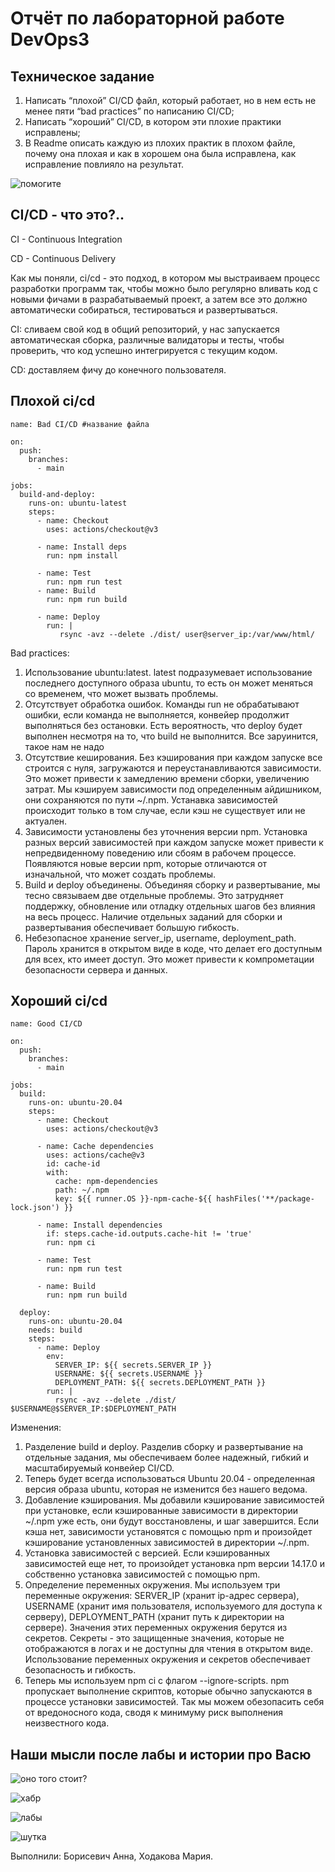 # Отчёт по лабораторной работе DevOps3

## Техническое задание
1. Написать “плохой” CI/CD файл, который работает, но в нем есть не менее пяти “bad practices” по написанию CI/CD;
2. Написать “хороший” CI/CD, в котором эти плохие практики исправлены;
3. В Readme описать каждую из плохих практик в плохом файле, почему она плохая и как в хорошем она была исправлена, как исправление повлияло на результат.

![помогите](https://github.com/paltovkletku/babaiki_devops_clouds/blob/main/DevOps/Lab3/images/%D0%BA%D0%BE%D1%82%D0%B8%D0%BA.jpg)

## CI/CD - что это?..

CI - Continuous Integration

CD - Continuous Delivery

Как мы поняли, ci/cd - это подход, в котором мы выстраиваем процесс разработки программ так, чтобы можно было регулярно вливать код с новыми фичами в разрабатываемый проект, а затем все это должно автоматически собираться, тестироваться и развертываться.

CI: сливаем свой код в общий репозиторий, у нас запускается автоматическая сборка, различные валидаторы и тесты, чтобы проверить, что код успешно интегрируется с текущим кодом.

CD: доставляем фичу до конечного пользователя.

## Плохой ci/cd

```
name: Bad CI/CD #название файла

on:
  push:
    branches:
      - main

jobs:
  build-and-deploy:
    runs-on: ubuntu-latest
    steps:
      - name: Checkout
        uses: actions/checkout@v3

      - name: Install deps
        run: npm install

      - name: Test
        run: npm run test
      - name: Build
        run: npm run build

      - name: Deploy
        run: |
           rsync -avz --delete ./dist/ user@server_ip:/var/www/html/
```

Bad practices:
1. Использование ubuntu:latest. latest подразумевает использование последнего доступного образа ubuntu, то есть он может меняться со временем, что может вызвать проблемы.
2. Отсутствует обработка ошибок. Команды run не обрабатывают ошибки, если команда не выполняется, конвейер продолжит выполняться без остановки. Есть вероятность, что deploy будет выполнен несмотря на то, что build не выполнится. Все заруинится, такое нам не надо
3. Отсутствие кеширования. Без кэширования при каждом запуске все строится с нуля, загружаются и переустанавливаются зависимости. Это может привести к замедлению времени сборки, увеличению затрат. Мы кэшируем зависимости под определенным айдишником, они сохраняются по пути ~/.npm. Устанавка зависимостей происходит только в том случае, если кэш не существует или не актуален.
4. Зависимости установлены без уточнения версии npm. Установка разных версий зависимостей при каждом запуске может привести к непредвиденному поведению или сбоям в рабочем процессе. Появляются новые версии npm, которые отличаются от изначальной, что может создать проблемы.
5. Build и deploy объединены. Объединяя сборку и развертывание, мы тесно связываем две отдельные проблемы. Это затрудняет поддержку, обновление или отладку отдельных шагов без влияния на весь процесс. Наличие отдельных заданий для сборки и развертывания обеспечивает большую гибкость.
6. Небезопасное хранение server_ip, username, deployment_path. Пароль хранится в открытом виде в коде, что делает его доступным для всех, кто имеет доступ. Это может привести к компрометации безопасности сервера и данных.

## Хороший ci/cd

```
name: Good CI/CD

on:
  push:
    branches:
      - main

jobs:
  build:
    runs-on: ubuntu-20.04
    steps: 
      - name: Checkout
        uses: actions/checkout@v3

      - name: Cache dependencies
        uses: actions/cache@v3
        id: cache-id
        with:
          cache: npm-dependencies
          path: ~/.npm
          key: ${{ runner.OS }}-npm-cache-${{ hashFiles('**/package-lock.json') }}

      - name: Install dependencies
        if: steps.cache-id.outputs.cache-hit != 'true'
        run: npm ci

      - name: Test
        run: npm run test

      - name: Build
        run: npm run build

  deploy:
    runs-on: ubuntu-20.04
    needs: build
    steps:
      - name: Deploy
        env:
          SERVER_IP: ${{ secrets.SERVER_IP }}
          USERNAME: ${{ secrets.USERNAME }}
          DEPLOYMENT_PATH: ${{ secrets.DEPLOYMENT_PATH }}
        run: |
          rsync -avz --delete ./dist/ $USERNAME@$SERVER_IP:$DEPLOYMENT_PATH
```

Изменения:
1. Разделение build и deploy. Разделив сборку и развертывание на отдельные задания, мы обеспечиваем более надежный, гибкий и масштабируемый конвейер CI/CD.
2. Теперь будет всегда использоваться Ubuntu 20.04 - определенная версия образа ubuntu, которая не изменится без нашего ведома.
3. Добавление кэширования. Мы добавили кэширование зависимостей при установке, если кэшированные зависимости в директории ~/.npm уже есть, они будут восстановлены, и шаг завершится. Если кэша нет, зависимости установятся с помощью npm и произойдет кэширование установленных зависимостей в директории ~/.npm.
4. Установка зависимостей с версией. Если кэшированных зависимостей еще нет, то произойдет установка npm версии 14.17.0 и собственно установка зависимостей с помощью npm.
5. Определение переменных окружения. Мы используем три переменные окружения: SERVER_IP (хранит ip-адрес сервера), USERNAME (хранит имя пользователя, используемого для доступа к серверу), DEPLOYMENT_PATH (хранит путь к директории на сервере). Значения этих переменных окружения берутся из секретов. Секреты - это защищенные значения, которые не отображаются в логах и не доступны для чтения в открытом виде. Использование переменных окружения и секретов обеспечивает безопасность и гибкость.
6. Теперь мы используем npm ci с флагом --ignore-scripts. npm пропускает выполнение скриптов, которые обычно запускаются в процессе установки зависимостей. Так мы можем обезопасить себя от вредоносного кода, сводя к минимуму риск выполнения неизвестного кода.

## Наши мысли после лабы и истории про Васю

![оно того стоит?](https://github.com/paltovkletku/babaiki_devops_clouds/blob/main/DevOps/Lab3/images/%D0%B1%D0%BE%D0%B1%D0%B0%D0%BA%D0%B0.jpg)

![хабр](https://github.com/paltovkletku/babaiki_devops_clouds/blob/main/DevOps/Lab3/images/%D1%85%D0%B0%D0%B1%D1%80.jpg)

![лабы](https://github.com/paltovkletku/babaiki_devops_clouds/blob/main/DevOps/Lab3/images/%D0%BB%D0%B0%D0%B1%D1%8B.jpg)

![шутка](https://github.com/paltovkletku/babaiki_devops_clouds/blob/main/DevOps/Lab3/images/%D1%88%D1%83%D1%82%D0%BA%D0%B0.jpg)





Выполнили: Борисевич Анна, Ходакова Мария.

